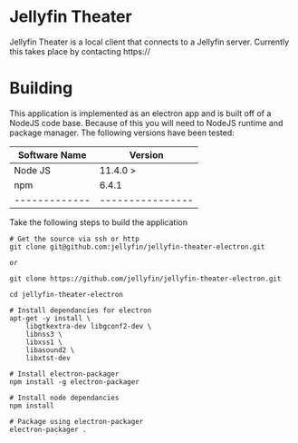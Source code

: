 # Jellyfin Theater

Jellyfin Theater is a local client that connects to a Jellyfin server. 
Currently this takes place by contacting https://
# Building

This application is implemented as an electron app and is built off of 
a NodeJS code base. Because of this you will need to NodeJS runtime and
package manager. The following versions have been tested: 

| Software Name | Version          |
| ------------- | ---------------- |
| Node JS       | 11.4.0 >         |
| npm           | 6.4.1            |
| ------------- | ---------------- |


Take the following steps to build the application

```
# Get the source via ssh or http
git clone git@github.com:jellyfin/jellyfin-theater-electron.git

or 

git clone https://github.com/jellyfin/jellyfin-theater-electron.git

cd jellyfin-theater-electron

# Install dependancies for electron
apt-get -y install \
	libgtkextra-dev libgconf2-dev \
	libnss3 \
	libxss1 \
	libasound2 \
	libxtst-dev

# Install electron-packager
npm install -g electron-packager

# Install node dependancies
npm install

# Package using electron-packager
electron-packager .
```
